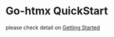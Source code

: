 # Go-htmx QuickStart

please check detail on [Getting Started](https://github.com/yaitoo/htmx#getting-started)